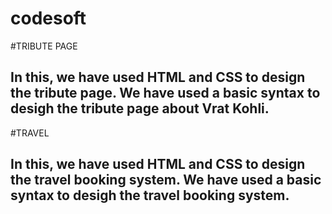 # codesoft
#TRIBUTE PAGE
## In this, we have used HTML and CSS to design the tribute page. We have used a basic syntax to desigh the tribute page about Vrat Kohli. 
#TRAVEL 
## In this, we have used HTML and CSS to design the travel booking system. We have used a basic syntax to desigh the travel booking system. 
